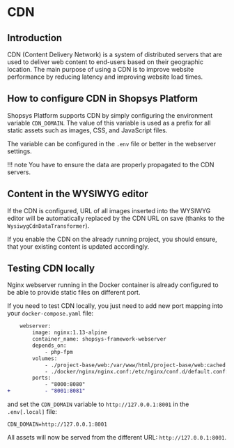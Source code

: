 # CDN

## Introduction

CDN (Content Delivery Network) is a system of distributed servers that are used to deliver web content to end-users based on their geographic location.
The main purpose of using a CDN is to improve website performance by reducing latency and improving website load times.

## How to configure CDN in Shopsys Platform

Shopsys Platform supports CDN by simply configuring the environment variable `CDN_DOMAIN`.
The value of this variable is used as a prefix for all static assets such as images, CSS, and JavaScript files.

The variable can be configured in the `.env` file or better in the webserver settings.

!!! note
    You have to ensure the data are properly propagated to the CDN servers.

## Content in the WYSIWYG editor

If the CDN is configured, URL of all images inserted into the WYSIWYG editor will be automatically replaced by the CDN URL on save (thanks to the `WysiwygCdnDataTransformer`).

If you enable the CDN on the already running project, you should ensure, that your existing content is updated accordingly.

## Testing CDN locally

Nginx webserver running in the Docker container is already configured to be able to provide static files on different port.

If you need to test CDN locally, you just need to add new port mapping into your `docker-compose.yaml` file:

```diff
    webserver:
        image: nginx:1.13-alpine
        container_name: shopsys-framework-webserver
        depends_on:
            - php-fpm
        volumes:
            - ./project-base/web:/var/www/html/project-base/web:cached
            - ./docker/nginx/nginx.conf:/etc/nginx/conf.d/default.conf:delegated
        ports:
            - "8000:8080"
+           - "8001:8081"
```

and set the `CDN_DOMAIN` variable to `http://127.0.0.1:8001` in the `.env[.local]` file:

```dotenv
CDN_DOMAIN=http://127.0.0.1:8001
```

All assets will now be served from the different URL: `http://127.0.0.1:8001`.
